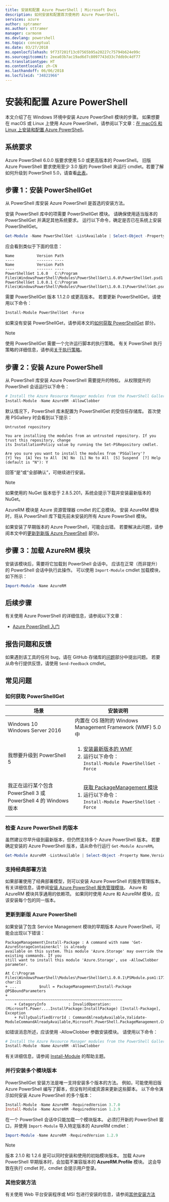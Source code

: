 ```yaml
---
title: 安装和配置 Azure PowerShell | Microsoft Docs
description: 如何安装和配置首次使用的 Azure PowerShell。
services: azure
author: sptramer
ms.author: sttramer
manager: carmonm
ms.devlang: powershell
ms.topic: conceptual
ms.date: 03/27/2018
ms.openlocfilehash: 9f737201f13c07565b95a20227c75794b624e99c
ms.sourcegitcommit: 2eea03b7ac19ad6d7c8097743d33c7ddb9c4df77
ms.translationtype: HT
ms.contentlocale: zh-CN
ms.lasthandoff: 06/06/2018
ms.locfileid: "34821966"
---
```

# <a name="install-and-configure-azure-powershell"></a>安装和配置 Azure PowerShell

本文介绍了在 Windows 环境中安装 Azure PowerShell 模块的步骤。
如果想要在 macOS 或 Linux 上使用 Azure PowerShell，请参阅以下文章：[在 macOS 和 Linux 上安装和配置 Azure PowerShell](install-azurermps-maclinux.md)。

## <a name="system-requirements"></a>系统要求

Azure PowerShell 6.0.0 版要求使用 5.0 或更高版本的 PowerShell。 旧版 Azure PowerShell 要求使用至少 3.0 版的 PowerShell 来运行 cmdlet。若要了解如何升级到 PowerShell 5.0，请查看[此表](/powershell/scripting/setup/installing-windows-powershell?view=powershell-6#upgrading-existing-windows-powershell)。

## <a name="step-1-install-powershellget"></a>步骤 1：安装 PowerShellGet

从 PowerShell 库安装 Azure PowerShell 是首选的安装方法。

安装 PowerShell 库中的项需要 PowerShellGet 模块。 请确保使用适当版本的 PowerShellGet 并满足其他系统要求。 运行以下命令，确定是否已在系统上安装 PowerShellGet。

```powershell
Get-Module -Name PowerShellGet -ListAvailable | Select-Object -Property Name,Version,Path
```

应会看到类似于下面的信息：

```Output
Name          Version Path
----          ------- ----
Name          Version Path
----          ------- ----
PowerShellGet 1.6.0   C:\Program Files\WindowsPowerShell\Modules\PowerShellGet\1.6.0\PowerShellGet.psd1
PowerShellGet 1.0.0.1 C:\Program Files\WindowsPowerShell\Modules\PowerShellGet\1.0.0.1\PowerShellGet.psd1
```

需要 PowerShellGet 版本 1.1.2.0 或更高版本。 若要更新 PowerShellGet，请使用以下命令：

```powershell
Install-Module PowerShellGet -Force
```

如果没有安装 PowerShellGet，请参阅本文的[如何获取 PowerShellGet](#how-to-get-powershellget) 部分。

> [!NOTE]
> 使用 PowerShellGet 需要一个允许运行脚本的执行策略。 有关 PowerShell 执行策略的详细信息，请参阅[关于执行策略](/powershell/module/microsoft.powershell.core/about/about_execution_policies)。

## <a name="step-2-install-azure-powershell"></a>步骤 2：安装 Azure PowerShell

从 PowerShell 库安装 Azure PowerShell 需要提升的特权。 从权限提升的 PowerShell 会话运行以下命令：

```powershell
# Install the Azure Resource Manager modules from the PowerShell Gallery
Install-Module -Name AzureRM -AllowClobber
```

默认情况下，PowerShell 库未配置为 PowerShellGet 的受信任存储库。 首次使用 PSGallery 时会看到以下提示：

```Output
Untrusted repository

You are installing the modules from an untrusted repository. If you trust this repository, change
its InstallationPolicy value by running the Set-PSRepository cmdlet.

Are you sure you want to install the modules from 'PSGallery'?
[Y] Yes  [A] Yes to All  [N] No  [L] No to All  [S] Suspend  [?] Help (default is "N"): Y
```

回答“是”或“全部确认”，可继续进行安装。

> [!NOTE]
> 如果使用的 NuGet 版本低于 2.8.5.201，系统会提示下载并安装最新版本的 NuGet。

AzureRM 模块是 Azure 资源管理器 cmdlet 的汇总模块。 安装 AzureRM 模块时，将从 PowerShell 库下载先前未安装的所有 Azure PowerShell 模块。

如果安装了早期版本的 Azure PowerShell，可能会出错。 若要解决此问题，请参阅本文中的[更新到新版 Azure PowerShell](#update-azps) 部分。

## <a name="step-3-load-the-azurerm-module"></a>步骤 3：加载 AzureRM 模块
安装该模块后，需要将它加载到 PowerShell 会话中。 应该在正常（而非提升）的 PowerShell 会话中执行此操作。 可以使用 `Import-Module` cmdlet 加载模块，如下所示：

```powershell
Import-Module -Name AzureRM
```

## <a name="next-steps"></a>后续步骤

有关使用 Azure PowerShell 的详细信息，请参阅以下文章：

* [Azure PowerShell 入门](get-started-azureps.md)

## <a name="reporting-issues-and-feedback"></a>报告问题和反馈

如果遇到该工具的任何 bug，请在 GitHub 存储库的[问题](https://github.com/Azure/azure-powershell/issues)部分中提出问题。 若要从命令行提供反馈，请使用 `Send-Feedback` cmdlet。

## <a name="frequently-asked-questions"></a>常见问题

### <a name="how-to-get-powershellget"></a>如何获取 PowerShellGet

|场景|安装说明|
|---|---|
|Windows 10<br/>Windows Server 2016|内置在 OS 随附的 Windows Management Framework (WMF) 5.0 中|
|我想要升级到 PowerShell 5|<ol><li>[安装最新版本的 WMF](https://www.microsoft.com/en-us/download/details.aspx?id=54616)</li><li>运行以下命令：<br/>```Install-Module PowerShellGet -Force```</li></ol>|
|我正在运行某个包含 PowerShell 3 或 PowerShell 4 的 Windows 版本|<ol><il>[获取 PackageManagement 模块](http://go.microsoft.com/fwlink/?LinkID=746217)</il><li>运行以下命令：<br/>```Install-Module PowerShellGet -Force```</li></ol>|

<a id="helpmechoose"></a>
### <a name="checking-the-version-of-azure-powershell"></a>检查 Azure PowerShell 的版本

虽然建议尽早升级到最新版本，但仍然支持多个 Azure PowerShell 版本。 若要确定安装的 Azure PowerShell 版本，请从命令行运行 `Get-Module AzureRM`。

```powershell
Get-Module AzureRM -ListAvailable | Select-Object -Property Name,Version,Path
```

### <a name="support-for-classic-deployment-methods"></a>支持经典部署方法

如果部署使用了经典部署模型，则可以安装 Azure PowerShell 的服务管理版本。 有关详细信息，请参阅[安装 Azure PowerShell 服务管理模块](/powershell/azure/servicemanagement/install-azure-ps)。 Azure 和 AzureRM 模块共享通用的依赖项。 如果同时使用 Azure 和 AzureRM 模块，应该安装每个包的同一版本。

### <a id="update-azps"></a>更新到新版 Azure PowerShell

如果安装了包含 Service Management 模块的早期版本 Azure PowerShell，可能会出现以下错误：

```Output
PackageManagement\Install-Package : A command with name 'Get-AzureStorageContainerAcl' is already
available on this system. This module 'Azure.Storage' may override the existing commands. If you
still want to install this module 'Azure.Storage', use -AllowClobber parameter.

At C:\Program Files\WindowsPowerShell\Modules\PowerShellGet\1.0.0.1\PSModule.psm1:1772 char:21
+ ...          $null = PackageManagement\Install-Package @PSBoundParameters
+                      ~~~~~~~~~~~~~~~~~~~~~~~~~~~~~~~~~~~~~~~~~~~~~~~~~~~~
    + CategoryInfo          : InvalidOperation: (Microsoft.Power....InstallPackage:InstallPackage) [Install-Package], Exception
    + FullyQualifiedErrorId : CommandAlreadyAvailable,Validate-ModuleCommandAlreadyAvailable,Microsoft.PowerShell.PackageManagement.Cmdlets.InstallPackage
```

如错误消息所述，应该使用 -AllowClobber 参数安装模块。 请使用以下命令：

```powershell
# Install the Azure Resource Manager modules from the PowerShell Gallery
Install-Module -Name AzureRM -AllowClobber
```

有关详细信息，请参阅 [Install-Module](https://msdn.microsoft.com/powershell/reference/5.1/PowerShellGet/install-module) 的帮助主题。

### <a name="installing-module-versions-side-by-side"></a>并行安装多个模块版本

PowerShellGet 安装方法是唯一支持安装多个版本的方法。 例如，可能使用旧版 Azure PowerShell 编写了脚本，但没有时间或资源来更新这些脚本。 以下命令演示如何安装 Azure PowerShell 的多个版本：

```powershell
Install-Module -Name AzureRM -RequiredVersion 3.7.0
Install-Module -Name AzureRM -RequiredVersion 1.2.9
```

在一个 PowerShell 会话中只能加载一个模块版本。 必须打开新的 PowerShell 窗口，并使用 `Import-Module` 导入特定版本的 AzureRM cmdlet：

```powershell
Import-Module -Name AzureRM -RequiredVersion 1.2.9
```

> [!NOTE]
> 版本 2.1.0 和 1.2.6 是可以同时安装和使用的初始模块版本。 加载 Azure PowerShell 早期版本时，会加载不兼容版本的 **AzureRM.Profile** 模块。 这会导致在执行 cmdlet 时，cmdlet 会提示用户登录。

### <a name="other-installation-methods"></a>其他安装方法

有关使用 Web 平台安装程序或 MSI 包进行安装的信息，请参阅[其他安装方法](other-install.md)
